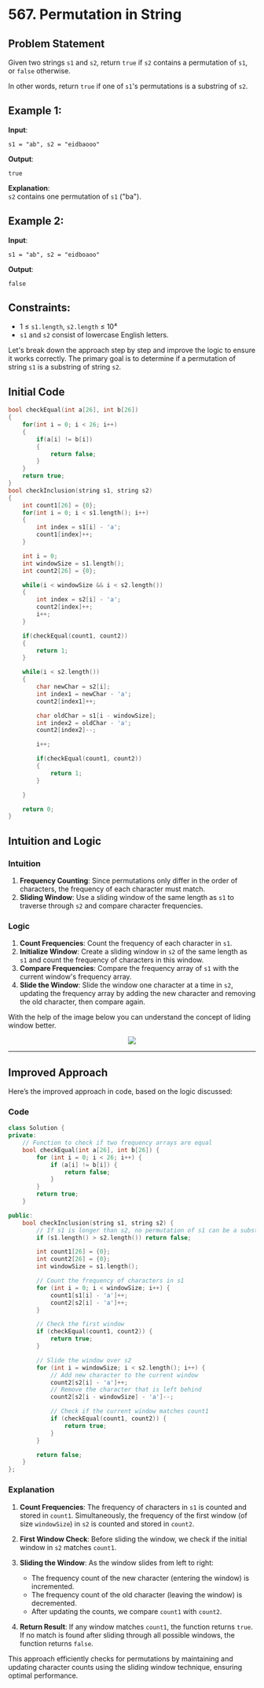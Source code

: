 # 567. Permutation in String

## Problem Statement

Given two strings `s1` and `s2`, return `true` if `s2` contains a permutation of `s1`, or `false` otherwise.

In other words, return `true` if one of `s1`'s permutations is a substring of `s2`.

## Example 1:

**Input**:  
```
s1 = "ab", s2 = "eidbaooo"
```

**Output**:  
```
true
```

**Explanation**:  
`s2` contains one permutation of `s1` ("ba").

## Example 2:

**Input**:  
```
s1 = "ab", s2 = "eidboaoo"
```

**Output**:  
```
false
```

## Constraints:

- 1 ≤ `s1.length`, `s2.length` ≤ 10⁴
- `s1` and `s2` consist of lowercase English letters.

Let's break down the approach step by step and improve the logic to ensure it works correctly. The primary goal is to determine if a permutation of string `s1` is a substring of string `s2`.

## Initial Code

```cpp
bool checkEqual(int a[26], int b[26])
{
    for(int i = 0; i < 26; i++)
    {
        if(a[i] != b[i])
        {
            return false;
        }
    }
    return true;
}
bool checkInclusion(string s1, string s2)
{
    int count1[26] = {0};
    for(int i = 0; i < s1.length(); i++)
    {
        int index = s1[i] - 'a';
        count1[index]++;
    }

    int i = 0;
    int windowSize = s1.length();
    int count2[26] = {0};

    while(i < windowSize && i < s2.length())
    {
        int index = s2[i] - 'a';
        count2[index]++;
        i++;
    }

    if(checkEqual(count1, count2))
    {
        return 1;
    }

    while(i < s2.length())
    {
        char newChar = s2[i];
        int index1 = newChar - 'a';
        count2[index1]++;

        char oldChar = s1[i - windowSize];
        int index2 = oldChar - 'a';
        count2[index2]--;

        i++;

        if(checkEqual(count1, count2))
        {
            return 1;
        }

    }

    return 0;
}
```

## Intuition and Logic

### Intuition

1. **Frequency Counting**: Since permutations only differ in the order of characters, the frequency of each character must match.
2. **Sliding Window**: Use a sliding window of the same length as `s1` to traverse through `s2` and compare character frequencies.

### Logic

1. **Count Frequencies**: Count the frequency of each character in `s1`.
2. **Initialize Window**: Create a sliding window in `s2` of the same length as `s1` and count the frequency of characters in this window.
3. **Compare Frequencies**: Compare the frequency array of `s1` with the current window's frequency array.
4. **Slide the Window**: Slide the window one character at a time in `s2`, updating the frequency array by adding the new character and removing the old character, then compare again.

With the help of the image below you can understand the concept of liding window better.
<div align  = "center"><img src = "https://github.com/shyama7004/LeetcodeProblems/blob/main/Problems%20Day%2031-40/Images/permutation.jpg"></div>

---

## Improved Approach

Here’s the improved approach in code, based on the logic discussed:

### Code

```cpp
class Solution {
private:
    // Function to check if two frequency arrays are equal
    bool checkEqual(int a[26], int b[26]) {
        for (int i = 0; i < 26; i++) {
            if (a[i] != b[i]) {
                return false;
            }
        }
        return true;
    }

public:
    bool checkInclusion(string s1, string s2) {
        // If s1 is longer than s2, no permutation of s1 can be a substring of s2
        if (s1.length() > s2.length()) return false;

        int count1[26] = {0};
        int count2[26] = {0};
        int windowSize = s1.length();

        // Count the frequency of characters in s1
        for (int i = 0; i < windowSize; i++) {
            count1[s1[i] - 'a']++;
            count2[s2[i] - 'a']++;
        }

        // Check the first window
        if (checkEqual(count1, count2)) {
            return true;
        }

        // Slide the window over s2
        for (int i = windowSize; i < s2.length(); i++) {
            // Add new character to the current window
            count2[s2[i] - 'a']++;
            // Remove the character that is left behind
            count2[s2[i - windowSize] - 'a']--;

            // Check if the current window matches count1
            if (checkEqual(count1, count2)) {
                return true;
            }
        }

        return false;
    }
};
```

### Explanation

1. **Count Frequencies**: The frequency of characters in `s1` is counted and stored in `count1`. Simultaneously, the frequency of the first window (of size `windowSize`) in `s2` is counted and stored in `count2`.

2. **First Window Check**: Before sliding the window, we check if the initial window in `s2` matches `count1`.

3. **Sliding the Window**: As the window slides from left to right:
   - The frequency count of the new character (entering the window) is incremented.
   - The frequency count of the old character (leaving the window) is decremented.
   - After updating the counts, we compare `count1` with `count2`.

4. **Return Result**: If any window matches `count1`, the function returns `true`. If no match is found after sliding through all possible windows, the function returns `false`.

This approach efficiently checks for permutations by maintaining and updating character counts using the sliding window technique, ensuring optimal performance.
